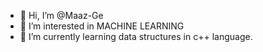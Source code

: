 - 👋 Hi, I’m @Maaz-Ge
- 👀 I’m interested in MACHINE LEARNING
- 🌱 I’m currently learning data structures in c++ language. 

<!---
Maaz-Ge/Maaz-Ge is a ✨ special ✨ repository because its `README.md` (this file) appears on your GitHub profile.
You can click the Preview link to take a look at your changes.
--->
